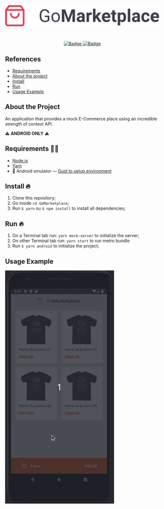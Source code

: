 <br />
<p align="center">
  <a href="https://github.com/Dtesch9/GoMarketplace">
    <img src="https://github.com/Dtesch9/GoMarketplace/blob/master/assets/logo.png" alt="Logo">
  </a>
</p>
<br />

<p align="center">
  <a href="https://www.linkedin.com/in/douglas-tesch-00b7a518b/">
    <img alt="Badge" src="https://img.shields.io/badge/Developer-Douglas%20Tesch-orange">
  </a>
  
  <a href="https://rocketseat.com.br/">
    <img alt="Badge" src="https://img.shields.io/badge/GoStack-Rocketseat-%237159c1">
  </a>
</p>

## References

- [Requirements](#requirements-)
- [About the project](#about-the-project)
- [Install](#install-)
- [Run](#run-)
- [Usage Example](#usage-example-)
  
## About the Project

An application that provides a mock E-Commerce place using an incredible strength of context API.

:warning: **ANDROID ONLY** :warning:

## Requirements ✋🏻

- [Node.js](https://nodejs.org/en/)
- [Yarn](https://yarnpkg.com/pt-BR/docs/install)
- :iphone: Android emulator — [Guid to setup environment](https://docs.rocketseat.dev/ambiente-react-native/android/emulador)

## Install 🔥

1. Clone this repository;
2. Go inside `cd GoMarketplace`;
3. Run `$ yarn` ou `$ npm install` to install all dependencies;

## Run 🔥 
1. On a Terminal tab run: `yarn mock:server` to initialize the server;
2. On other Terminal tab run: `yarn start` to run metro bundle
2. Run `$ yarn android` to initialize the project;

## Usage Example
![Usage](https://github.com/Dtesch9/GoMarketplace/blob/master/assets/gomarket-usage.gif)

